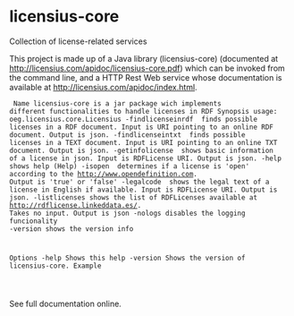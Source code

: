 # licensius-core
Collection of license-related services

This project is made up of a Java library (licensius-core) (documented at http://licensius.com/apidoc/licensius-core.pdf) which can be invoked from the command line, and a HTTP Rest Web service whose documentation is available at http://licensius.com/apidoc/index.html.

<code><pre>
Name
licensius-core is a jar package wich implements different functionalities to handle licenses in RDF
Synopsis
usage: oeg.licensius.core.Licensius
 -findlicenseinrdf <arg>   finds possible licenses in a RDF document.
                           Input is URI pointing to an online RDF
                           document. Output is json.
 -findlicenseintxt <arg>   finds possible licenses in a TEXT document.
                           Input is URI pointing to an online TXT
                           document. Output is json.
 -getinfolicense <arg>     shows basic information of a license in json.
                           Input is RDFLicense URI. Output is json.
 -help                     shows help (Help)
 -isopen <arg>             determines if a license is 'open' according to
                           the http://www.opendefinition.com. Output is
                           'true' or 'false'
 -legalcode <arg>          shows the legal text of a license in English if
                           available.  Input is RDFLicense URI. Output is
                           json.
 -listlicenses             shows the list of RDFLicenses available at
                           http://rdflicense.linkeddata.es/. Takes no
                           input. Output is json
 -nologs                   disables the logging funcionality
 -version                  shows the version info

Options
-help
	Shows this help
-version
	Shows the version of licensius-core. Example

</pre></code>
See full documentation online.



